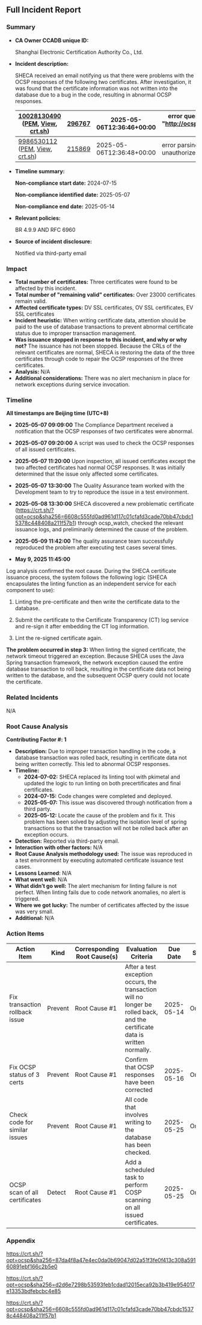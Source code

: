 ## Full Incident Report



### Summary



- **CA Owner CCADB unique ID:**

  Shanghai Electronic Certification Authority Co., Ltd.

- **Incident description:**

  SHECA received an email notifying us that there were problems with the OCSP responses of the following two certificates. After investigation, it was found that the certificate information was not written into the database due to a bug in the code, resulting in abnormal OCSP responses.

  | [10028130490](https://api.certspotter.com/v1/issuances/10028130490?expand=issuer&expand=dns_names) ([PEM](https://api.certspotter.com/v1/issuances/10028130490.pem), [View](https://web.api.sslmate.com/labs/view_issuance/10028130490), [crt.sh](https://crt.sh/?opt=ocsp&sha256=87da4f8a47e4ec0da0b69047d02a51f3fe0f413c308a59160891ebf166c2b5e0)) | [296767](https://web.api.sslmate.com/labs/issuer_info/296767) | 2025-05-06T12:36:46+00:00 | error querying OCSP responder over HTTP: Post "http://ocsp.global.sheca.com/keeptrustdvtlscag2": context deadline exceeded | [Request](https://web.api.sslmate.com/ocspwatch/request/10028130490) [Response](https://web.api.sslmate.com/ocspwatch/response/10028130490) |
  | ------------------------------------------------------------ | ------------------------------------------------------------ | ------------------------- | ------------------------------------------------------------ | ------------------------------------------------------------ |
  | [9986530112](https://api.certspotter.com/v1/issuances/9986530112?expand=issuer&expand=dns_names) ([PEM](https://api.certspotter.com/v1/issuances/9986530112.pem), [View](https://web.api.sslmate.com/labs/view_issuance/9986530112), [crt.sh](https://crt.sh/?opt=ocsp&sha256=d2d6e7298b53593feb1cdad12015eca92b3b419e954017e13353bdfebcbc4e85)) | [215869](https://web.api.sslmate.com/labs/issuer_info/215869) | 2025-05-06T12:36:48+00:00 | error parsing OCSP response: ocsp: error from server: unauthorized | [Request](https://web.api.sslmate.com/ocspwatch/request/9986530112) [Response](https://web.api.sslmate.com/ocspwatch/response/9986530112) |

- **Timeline summary:**

  **Non-compliance start date:** 2024-07-15

  **Non-compliance identified date:** 2025-05-07

  **Non-compliance end date:** 2025-05-14

- **Relevant policies:**

  BR 4.9.9 AND RFC 6960

- **Source of incident disclosure:**

  Notified via third-party email

### Impact

- **Total number of certificates:** Three certificates were found to be affected by this incident.
- **Total number of "remaining valid" certificates:** Over 23000 certificates remain valid.
- **Affected certificate types:** DV SSL certificates, OV SSL certificates, EV SSL certificates
- **Incident heuristic:** When writing certificate data, attention should be paid to the use of database transactions to prevent abnormal certificate status due to improper transaction management.
- **Was issuance stopped in response to this incident, and why or why not?** The issuance has not been stopped. Because the CRLs of the relevant certificates are normal, SHECA is restoring the data of the three certificates through code to repair the OCSP responses of the three certificates.
- **Analysis:** N/A
- **Additional considerations:** There was no alert mechanism in place for network exceptions during service invocation.

### Timeline

**All timestamps are Beijing time (UTC+8)**

- **2025-05-07 09:09:00** The Compliance Department received a notification that the OCSP responses of two certificates were abnormal.

- **2025-05-07 09:20:00** A script was used to check the OCSP responses of all issued certificates.

- **2025-05-07 11:20:00** Upon inspection, all issued certificates except the two affected certificates had normal OCSP responses. It was initially determined that the issue only affected some certificates.

- **2025-05-07 13:30:00** The Quality Assurance team worked with the Development team to try to reproduce the issue in a test environment.

- **2025-05-08 13:30:00** SHECA discovered a new problematic certificate (https://crt.sh/?opt=ocsp&sha256=6608c555fd0ad961d117c01cfafd3cade70bb47cbdc15378c448408a211f57b1) through ocsp_watch, checked the relevant issuance logs, and preliminarily determined the cause of the problem.

- **2025-05-09 11:42:00** The quality assurance team successfully reproduced the problem after executing test cases several times.

- **May 9, 2025 11:45:00**

Log analysis confirmed the root cause. During the SHECA certificate issuance process, the system follows the following logic (SHECA encapsulates the linting function as an independent service for each component to use):

1. Linting the pre-certificate and then write the certificate data to the database.

2. Submit the certificate to the Certificate Transparency (CT) log service and re-sign it after embedding the CT log information.

3. Lint the re-signed certificate again.

**The problem occurred in step 3:** When linting the signed certificate, the network timeout triggered an exception. Because SHECA uses the Java Spring transaction framework, the network exception caused the entire database transaction to roll back, resulting in the certificate data not being written to the database, and the subsequent OCSP query could not locate the certificate.


### Related Incidents

N/A

### Root Cause Analysis

**Contributing Factor #: 1**

- **Description:** Due to improper transaction handling in the code, a database transaction was rolled back, resulting in certificate data not being written correctly. This led to abnormal OCSP responses.
- **Timeline:**
  - **2024-07-02:** SHECA replaced its linting tool with pkimetal and updated the logic to run linting on both precertificates and final certificates.
  - **2024-07-15:** Code changes were completed and deployed.
  - **2025-05-07:** This issue was discovered through notification from a third party.
  - **2025-05-12:** Locate the cause of the problem and fix it. This problem has been solved by adjusting the isolation level of spring transactions so that the transaction will not be rolled back after an exception occurs.
- **Detection:** Reported via third-party email.
- **Interaction with other factors:** N/A
- **Root Cause Analysis methodology used:** The issue was reproduced in a test environment by executing automated certificate issuance test cases.
- **Lessons Learned**: N/A
- **What went well:** N/A
- **What didn’t go well:** The alert mechanism for linting failure is not perfect. When linting fails due to code network anomalies, no alert is triggered.
- **Where we got lucky:** The number of certificates affected by the issue was very small.
- **Additional:** N/A

### Action Items



| Action Item                    | Kind    | Corresponding Root Cause(s) | Evaluation Criteria                                          | Due Date   | Status  |
| ------------------------------ | ------- | --------------------------- | ------------------------------------------------------------ | ---------- | ------- |
| Fix transaction rollback issue | Prevent | Root Cause #1               | After a test exception occurs, the transaction will no longer be rolled back, and the certificate data is written normally. | 2025-05-14 | Ongoing |
| Fix OCSP status of 3 certs     | Prevent | Root Cause #1               | Confirm that OCSP responses have been corrected              | 2025-05-16 | Ongoing |
| Check  code for similar issues | Prevent | Root Cause #1               | All code that involves writing to the database has been checked. | 2025-05-25 | Ongoing |
| OCSP scan of all certificates  | Detect  | Root Cause #1               | Add a scheduled task to perform COSP scanning on all issued certificates. | 2025-05-25 | Ongoing |

### Appendix



https://crt.sh/?opt=ocsp&sha256=87da4f8a47e4ec0da0b69047d02a51f3fe0f413c308a59160891ebf166c2b5e0

https://crt.sh/?opt=ocsp&sha256=d2d6e7298b53593feb1cdad12015eca92b3b419e954017e13353bdfebcbc4e85

https://crt.sh/?opt=ocsp&sha256=6608c555fd0ad961d117c01cfafd3cade70bb47cbdc15378c448408a211f57b1
